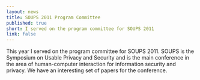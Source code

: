```yaml
---
layout: news
title: SOUPS 2011 Program Committee
published: true
short: I served on the program committee for SOUPS 2011
link: false
---
```

This year I served on the program committee for SOUPS 2011.  SOUPS is the
Symposium on Usable Privacy and Security and is the main conference in the area
of human-computer interaction for information security and privacy.  We have an
interesting set of papers for the conference.
